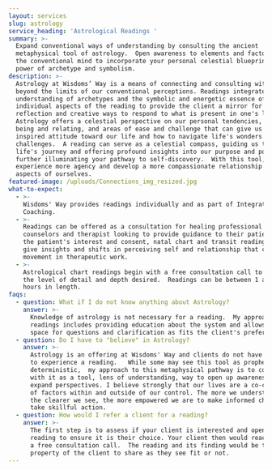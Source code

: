 ```yaml
---
layout: services
slug: astrology
service_heading: 'Astrological Readings '
summary: >-
  Expand conventional ways of understanding by consulting the ancient
  metaphysical tool of astrology.  Open awareness to elements and factors beyond
  the conventional mind to incorporate your personal celestial blueprint and the
  power of archetype and symbolism. 
description: >-
  Astrology at Wisdoms’ Way is a means of connecting and consulting with factors
  beyond the limits of our conventional perceptions. Readings integrate a deep
  understanding of archetypes and the symbolic and energetic essence of
  individual aspects of the reading to provide the client a mirror for
  reflection and creative ways to respond to what is present in one's life. 
  Astrology offers a celestial perspective on our personal tendencies, ways of
  being and relating, and areas of ease and challenge that can give us an
  inspired attitude toward our life and how to navigate life's wonders and
  challenges.  A reading can serve as a celestial compass, guiding us through
  life's journey and offering profound insights into our purpose and potential, 
  further illuminating your pathway to self-discovery.  With this tool, we can
  experience more agency and develop a more compassionate relationship with all
  aspects of ourselves.  
featured-image: /uploads/Connections_img_resized.jpg
what-to-expect:
  - >-
    Wisdoms' Way provides readings individually and as part of Integrative
    Coaching. 
  - >-
    Readings can be offered as a consultation for healing professional such as
    counselors and therapist looking to provide guidance to their patients. With
    the patient's interest and consent, natal chart and transit readings can
    give insights and shifts in perceiving self and relationship that can create
    movement in therapeutic work. 
  - >-
    Astrological chart readings begin with a free consultation call to determine
    the level of detail and depth desired.  Readings can be between 1 and 2
    hours in length. 
faqs:
  - question: What if I do not know anything about Astrology?
    answer: >-
      Knowledge of astrology is not necessary for a reading.  My approach to
      readings includes providing education about the system and allows the
      space for questions and clarification as fits the client's preferences.
  - question: Do I have to "believe" in Astrology?
    answer: >-
      Astrology is an offering at Wisdoms' Way and clients do not have to choose
      to experience a reading.   While some may see this tool as prophetic or
      deterministic,  my approach to this metaphysical pathway is to consult
      with it as a tool, lens of understanding, way to open up awareness and
      expand perspectives. I believe strongly that our lives are a co-creation
      of factors within and outside of our control. The more we understand and
      the clearer we see, the more empowered we are to make informed choices and
      take skillful action.  
  - question: How would I refer a client for a reading?
    answer: >-
      The first step is to assess if your client is interested and open to a
      reading to ensure it is their choice. Your client then would reach out for
      a free consultation call.  The reading and its finding would be the
      property of the client to share as they see fit or not. 
---
```

